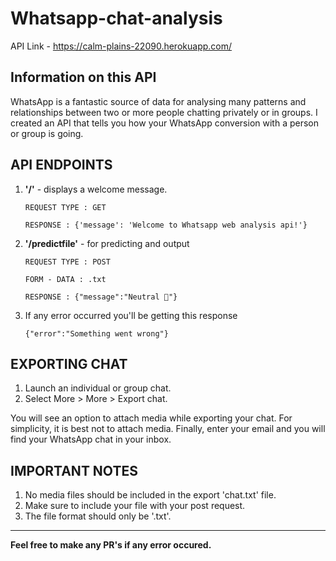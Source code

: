 # Whatsapp-chat-analysis

API Link - https://calm-plains-22090.herokuapp.com/


## Information on this API

WhatsApp is a fantastic source of data for analysing many patterns and relationships between two or more people chatting privately or in groups. I created an API that tells you how your WhatsApp conversion with a person or group is going.

## API ENDPOINTS
1. **'/'** - displays a welcome message.

	`REQUEST TYPE : GET`
	
	`RESPONSE : {'message': 'Welcome to Whatsapp web analysis api!'}`
2. **'/predictfile'** - for predicting and output

	`REQUEST TYPE : POST`
	
	`FORM - DATA : .txt`
	
	`RESPONSE : {"message":"Neutral 🙂"}`
3. If any error occurred you'll be getting this response

	`{"error":"Something went wrong"}`

## EXPORTING CHAT
1. Launch an individual or group chat.
2. Select More > More > Export chat.

You will see an option to attach media while exporting your chat. For simplicity, it is best not to attach media. Finally, enter your email and you will find your WhatsApp chat in your inbox.


## IMPORTANT NOTES
1. No media files should be included in the export 'chat.txt' file.
2. Make sure to include your file with your post request.
3. The file format should only be '.txt'.

<hr>

**Feel free to make any PR's if any error occured.**
